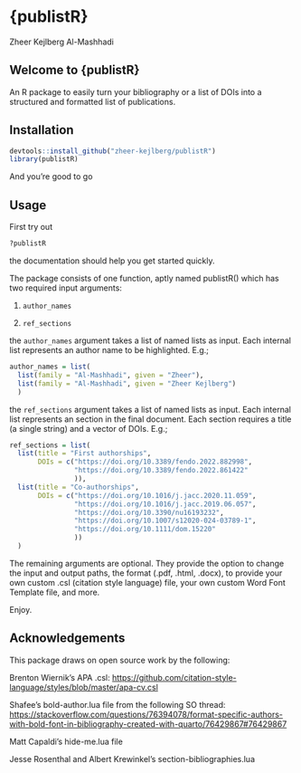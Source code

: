 # {publistR}
Zheer Kejlberg Al-Mashhadi

## Welcome to {publistR}

An R package to easily turn your bibliography or a list of DOIs into a
structured and formatted list of publications.

## Installation

``` r
devtools::install_github("zheer-kejlberg/publistR")
library(publistR)
```

And you’re good to go

## Usage

First try out

``` r
?publistR
```

the documentation should help you get started quickly.

The package consists of one function, aptly named publistR() which has
two required input arguments:

1)  `author_names`

2)  `ref_sections`

the `author_names` argument takes a list of named lists as input. Each
internal list represents an author name to be highlighted. E.g.;

``` r
author_names = list(
  list(family = "Al-Mashhadi", given = "Zheer"),
  list(family = "Al-Mashhadi", given = "Zheer Kejlberg")
  )
```

the `ref_sections` argument takes a list of named lists as input. Each
internal list represents an section in the final document. Each section
requires a title (a single string) and a vector of DOIs. E.g.;

``` r
ref_sections = list(
  list(title = "First authorships",
       DOIs = c("https://doi.org/10.3389/fendo.2022.882998",
                "https://doi.org/10.3389/fendo.2022.861422"
                )),
  list(title = "Co-authorships",
       DOIs = c("https://doi.org/10.1016/j.jacc.2020.11.059",
                "https://doi.org/10.1016/j.jacc.2019.06.057",
                "https://doi.org/10.3390/nu16193232",
                "https://doi.org/10.1007/s12020-024-03789-1",
                "https://doi.org/10.1111/dom.15220"
                ))
  )
```

The remaining arguments are optional. They provide the option to change
the input and output paths, the format (.pdf, .html, .docx), to provide
your own custom .csl (citation style language) file, your own custom
Word Font Template file, and more.

Enjoy.

## Acknowledgements

This package draws on open source work by the following:

Brenton Wiernik’s APA .csl:
https://github.com/citation-style-language/styles/blob/master/apa-cv.csl

Shafee’s bold-author.lua file from the following SO thread:
https://stackoverflow.com/questions/76394078/format-specific-authors-with-bold-font-in-bibliography-created-with-quarto/76429867#76429867

Matt Capaldi’s hide-me.lua file

Jesse Rosenthal and Albert Krewinkel’s section-bibliographies.lua

